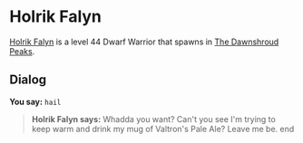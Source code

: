 # Holrik Falyn



[Holrik Falyn](/npc/174085) is a level 44 Dwarf Warrior that spawns in [The Dawnshroud Peaks](/zone/174).



## Dialog

**You say:** `hail`



>**Holrik Falyn says:** Whadda you want? Can't you see I'm trying to keep warm and drink my mug of Valtron's Pale Ale? Leave me be.
end
